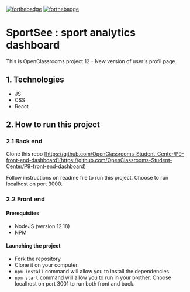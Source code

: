 [![forthebadge](https://forthebadge.com/images/badges/uses-badges.svg)](https://forthebadge.com)
[![forthebadge](https://forthebadge.com/images/badges/made-with-javascript.svg)](https://forthebadge.com)

# SportSee : sport analytics dashboard

This is OpenClassrooms project 12 - New version of user's profil page.

## 1. Technologies
- JS
- CSS 
- React

## 2. How to run this project

### 2.1 Back end

Clone this repo [https://github.com/OpenClassrooms-Student-Center/P9-front-end-dashboard](https://github.com/OpenClassrooms-Student-Center/P9-front-end-dashboard)

Follow instructions on readme file to run this project. Choose to run localhost on port 3000.

### 2.2 Front end

#### Prerequisites
- NodeJS (version 12.18)
- NPM

#### Launching the project
- Fork the repository
- Clone it on your computer.
- `npm install` command will allow you to install the dependencies.
- `npm start` command will allow you to run in your brother.
Choose localhost on port 3001 to run both front and back.